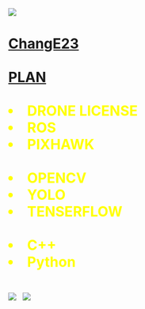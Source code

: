 <!DOCTYPE html>
<html>
<head>
	<img src="https://capsule-render.vercel.app/api?type=wave&color=auto&height=300&section=header&text=ChangE23%20info&fontSize=90" />


<body>
  <h1><a href="https://github.com/ChangE23"> ChangE23 </a><span style="color:red"><span style="color:orange"><span style="color:yellow"><span 
	</h1>
  <div id="grid">
   
	
	
<br>	
<hl><strong><a href="https://github.com/ChangE23">PLAN</a> 
	<br>
<br>
<li>   DRONE LICENSE </li>
<li>   ROS </li>
<li>   PIXHAWK </li>

<br>
<li>  OPENCV </li>
<li>  YOLO </li>
<li>  TENSERFLOW </li>

<br>
<li>  C++</li>
<li>  Python</li>
<br>
<img src="https://img.shields.io/badge/Python-3766AB?style=flat-square&logo=Python&logoColor=white"/></a>&nbsp 
<img src="https://img.shields.io/badge/Drone-212121?style=flat-square&logo=Drone&logoColor=white"/></a>&nbsp 
<br>
